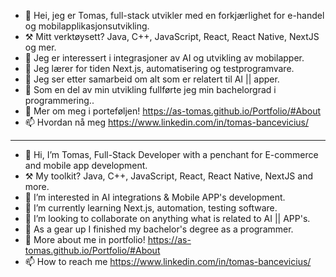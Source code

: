 - 👋  Hei, jeg er Tomas, full-stack utvikler med en forkjærlighet for e-handel og mobilapplikasjonsutvikling.
- ⚒️  Mitt verktøysett? Java, C++, JavaScript, React, React Native, NextJS og mer.
- 👀  Jeg er interessert i integrasjoner av AI og utvikling av mobilapper.
- 🌱  Jeg lærer for tiden Next.js, automatisering og testprogramvare.
- 💞️  Jeg ser etter samarbeid om alt som er relatert til AI || apper.
- 📜  Som en del av min utvikling fullførte jeg min bachelorgrad i programmering..
- 🧰  Mer om meg i porteføljen! https://as-tomas.github.io/Portfolio/#About
- 📫  Hvordan nå meg https://www.linkedin.com/in/tomas-bancevicius/
_______________________________________________________________________________________

- 👋  Hi, I’m Tomas, Full-Stack Developer with a penchant for E-commerce and mobile app development.
- ⚒️  My toolkit? Java, C++, JavaScript, React, React Native, NextJS and more.
- 👀  I’m interested in AI integrations & Mobile APP's development.
- 🌱  I’m currently learning Next.js, automation, testing software. 
- 💞️  I’m looking to collaborate on anything what is related to AI || APP's.
- 📜  As a gear up I finished my bachelor's degree as a programmer.
- 🧰  More about me in portfolio! https://as-tomas.github.io/Portfolio/#About
- 📫  How to reach me https://www.linkedin.com/in/tomas-bancevicius/


  

<!---
As-Tomas/As-Tomas is a ✨ special ✨ repository because its `README.md` (this file) appears on your GitHub profile.
You can click the Preview link to take a look at your changes.
--->

